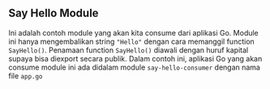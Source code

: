 ## Say Hello Module

Ini adalah contoh module yang akan kita consume dari aplikasi Go. Module ini hanya mengembalikan string `"Hello"` dengan cara memanggil function `SayHello()`. Penamaan function `SayHello()` diawali dengan huruf kapital supaya bisa diexport secara publik. Dalam contoh ini, aplikasi Go yang akan consume module ini ada didalam module `say-hello-consumer` dengan nama file `app.go`